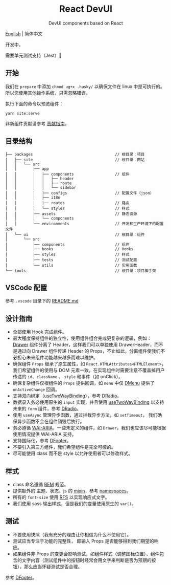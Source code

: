 <h1 align="center">React DevUI</h1>

<p align="center">DevUI components based on React</p>

[English](README.md) | 简体中文

开发中。

需要单元测试支持（Jest）🤝

## 开始

我们在 `prepare` 中添加 `chmod ug+x .husky/` 以确保文件在 linux 中是可执行的。 所以您使用其他操作系统，只需忽略错误。

执行下面的命令以预览组件：

```
yarn site:serve
```

非新组件贡献请参考 [贡献指南](CONTRIBUTING.md)。

## 目录结构

```
├── packages                                    // 根目录：项目
│   ├── site                                    // 根目录：网站
│   │   └── src
│   │       ├── app
│   │       │   ├── components                  // 组件
│   │       │   │   ├── header
│   │       │   │   ├── route
│   │       │   │   └── sidebar
│   │       │   ├── configs                     // 配置文件（json）
│   │       │   ├── i18n
│   │       │   ├── routes                      // 路由
│   │       │   └── styles                      // 样式
│   │       ├── assets                          // 静态资源
│   │       │   └── components
│   │       └── environments                    // 开发和生产环境下的配置文件
│   └── ui                                      // 根目录：组件
│       └── src
│           ├── components                      // 组件
│           ├── hooks                           // Hooks
│           ├── styles                          // 样式
│           ├── tests                           // 测试配置
│           └── utils                           // 实用函数
└── tools                                       // 根目录：项目脚手架
```

## VSCode 配置

参考 `.vscode` 目录下的 [README.md](https://github.com/xiejay97/react-devui/tree/main/.vscode)

## 设计指南

- 全部使用 Hook 完成组件。
- 最大程度保持组件的独立性，使用组件组合完成更复杂的逻辑，例如：[Drawer](https://github.com/xiejay97/react-devui/tree/main/packages/ui/src/components/drawer) 组件分离了 Header，这样我们可以单独使用 DrawerHeader，而不是通过向 Drawer 组件传递 Header 的 Props，不止如此，分离组件使我们不必担心未来组件功能越来越多而难以维护。
- 确保组件 `Props` 继承了原生属性，如 `React.HTMLAttributes<HTMLElement>`， 我们希望组件的使用与 DOM 元素一致，在实现组件时需要注意不覆盖掉用户传递的 `id`、`className` 、 `style` 和事件（如 onClick）。
- 确保复杂组件仅根组件的 `Props` 提供回调，如 `menu` 中仅 [DMenu](https://github.com/xiejay97/react-devui/blob/main/packages/ui/src/components/menu/Menu.tsx) 提供了 `onActiveChange` 回调。
- 支持双向绑定（[useTwoWayBinding](https://github.com/xiejay97/react-devui/blob/main/packages/ui/src/hooks/two-way-binding.ts)），参考 [DRadio](https://github.com/xiejay97/react-devui/blob/main/packages/ui/src/components/radio/Radio.tsx)。
- 数据录入务必使用原生的 `input` 实现，并且使用 [useTwoWayBinding](https://github.com/xiejay97/react-devui/blob/main/packages/ui/src/hooks/two-way-binding.ts) 以支持未来的 `form` 组件，参考 [DRadio](https://github.com/xiejay97/react-devui/blob/main/packages/ui/src/components/radio/Radio.tsx)。
- 使用 `useAsync` 管理异步函数，通过拦截异步方法，如 `setTimeout`， 我们确保异步函数不会在组件销毁后执行。
- 务必遵循 [WAI-ARIA](https://www.w3.org/TR/wai-aria-practices-1.1/)，一些未定义的组件，如 `Drawer`，我们也应该尽可能根据使用情况提供 WAI-ARIA 支持。
- 支持国际化，参考 [DFooter](https://github.com/xiejay97/react-devui/blob/main/packages/ui/src/components/_footer/Footer.tsx)。
- 不要引入第三方组件，我们希望组件是完全可控的。
- 尽可能使用 class 而不是 style 以允许使用者可以修改样式。

## 样式

- class 命名遵循 [BEM](http://getbem.com/introduction/) 规范。
- 提供额外的 主题、状态、js 的 [mixin](https://github.com/xiejay97/react-devui/blob/main/packages/ui/src/styles/mixins/_bem.scss)，参考 [namespaces](https://csswizardry.com/2015/03/more-transparent-ui-code-with-namespaces/)。
- 所有的 `font-size` 使用 [RFS](https://github.com/twbs/rfs#readme) 以实现响应式文字。
- 我们使用 sass 输出样式，但是我们的变量使用原生的 `var()`。

## 测试

- 不要使用快照（我有充分的理由让你相信为什么不使用它）。
- 测试应当专注于功能的完整性， 即输入 Props 是否能够得到我们期望的响应。
- 如果组件非 Props 的变更会影响测试，如组件样式（调整图标位置）、组件包含的文字内容（测试组件中的按钮时经常会用文字来判断是否为预期的按钮），那么应当怀疑测试是否合理。

参考 [DFooter](https://github.com/xiejay97/react-devui/blob/main/packages/ui/src/components/_footer/Footer.tsx)。
